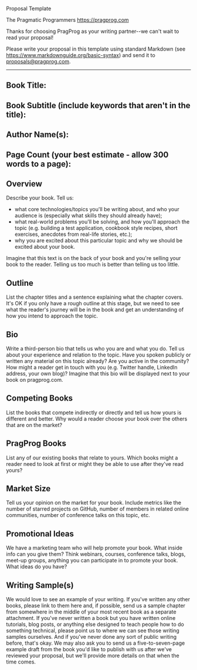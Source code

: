 Proposal Template

The Pragmatic Programmers
https://pragprog.com

Thanks for choosing PragProg as your writing partner--we can't wait to read your proposal!

Please write your proposal in this template using standard Markdown (see https://www.markdownguide.org/basic-syntax) and send it to proposals@pragprog.com.

----

## Book Title:

## Book Subtitle (include keywords that aren't in the title):

## Author Name(s):

## Page Count (your best estimate - allow 300 words to a page):

## Overview

Describe your book. Tell us:

* what core technologies/topics you'll be writing about, and who your audience is (especially what skills they should already have);
* what real-world problems you'll be solving, and how you'll approach the topic (e.g. building a test application, cookbook style recipes, short exercises, anecdotes from real-life stories, etc.);
* why you are excited about this particular topic and why we should be excited about your book.

Imagine that this text is on the back of your book and you're selling your book to the reader. Telling us too much is better than telling us too little.

## Outline

List the chapter titles and a sentence explaining what the chapter covers. It's OK if you only have a rough outline at this stage, but we need to see what the reader's journey will be in the book and get an understanding of how you intend to approach the topic.

## Bio

Write a third-person bio that tells us who you are and what you do. Tell us about your experience and relation to the topic. Have you spoken publicly or written any material on this topic already? Are you active in the community? How might a reader get in touch with you (e.g. Twitter handle, LinkedIn address, your own blog)? Imagine that this bio will be displayed next to your book on pragprog.com.

## Competing Books

List the books that compete indirectly or directly and tell us how yours is different and better. Why would a reader choose your book over the others that are on the market?

## PragProg Books

List any of our existing books that relate to yours. Which books might a reader need to look at first or might they be able to use after they've read yours?

## Market Size

Tell us your opinion on the market for your book. Include metrics like the number of starred projects on GitHub, number of members in related online communities, number of conference talks on this topic, etc.

## Promotional Ideas

We have a marketing team who will help promote your book. What inside info can you give them? Think webinars, courses, conference talks, blogs, meet-up groups, anything you can participate in to promote your book. What ideas do you have?

## Writing Sample(s)

We would love to see an example of your writing. If you've written any other books, please link to them here and, if possible, send us a sample chapter from somewhere in the middle of your most recent book as a separate attachment. If you've never written a book but you have written online tutorials, blog posts, or anything else designed to teach people how to do something technical, please point us to where we can see those writing samples ourselves. And if you've never done any sort of public writing before, that's okay. We may also ask you to send us a five-to-seven-page example draft from the book you'd like to publish with us after we've reviewed your proposal, but we'll provide more details on that when the time comes.


